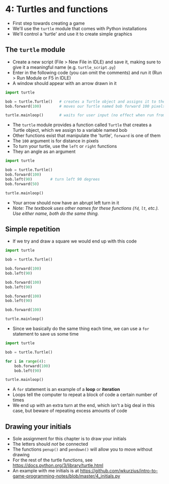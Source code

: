 # 4: Turtles and functions

- First step towards creating a game
- We'll use the `turtle` module that comes with Python installations
- We'll control a 'turtle' and use it to create simple graphics

## The `turtle` module

- Create a new script (File > New File in IDLE) and save it, making sure to give it a meaningful name (e.g. `turtle_script.py`)
- Enter in the following code (you can omit the comments) and run it (Run > Run Module or F5 in IDLE)
- A window should appear with an arrow drawn in it

```python
import turtle

bob = turtle.Turtle()   # creates a Turtle object and assigns it to the variable bob
bob.forward(100)        # moves our Turtle named bob forward 100 pixels

turtle.mainloop()       # waits for user input (no effect when run from IDLE)
```

- The `turtle` module provides a function called `Turtle` that creates a Turtle object, which we assign to a variable named bob
- Other functions exist that manipulate the 'turtle', `forward` is one of them
- The `100` argument is for distance in pixels
- To turn your turtle, use the `left` or `right` functions
- They an angle as an argument

```python
import turtle

bob = turtle.Turtle()
bob.forward(100)
bob.left(90)        # turn left 90 degrees
bob.forward(50)

turtle.mainloop()
```

- Your arrow should now have an abrupt left turn in it
- _Note: The textbook uses other names for these functions (`fd`, `lt`, etc.). Use either name, both do the same thing._

## Simple repetition

- If we try and draw a square we would end up with this code

```python
import turtle

bob = turtle.Turtle()

bob.forward(100)
bob.left(90)

bob.forward(100)
bob.left(90)

bob.forward(100)
bob.left(90)

bob.forward(100)

turtle.mainloop()
```

- Since we basically do the same thing each time, we can use a `for` statement to save us some time

```python
import turtle

bob = turtle.Turtle()

for i in range(4):
    bob.forward(100)
    bob.left(90)

turtle.mainloop()
```

- A `for` statement is an example of a **loop** or **iteration**
- Loops tell the computer to repeat a block of code a certain number of times
- We end up with an extra turn at the end, which isn't a big deal in this case, but beware of repeating excess amounts of code

## Drawing your initials

- Sole assignment for this chapter is to draw your initials
- The letters should _not_ be connected
- The functions `penup()` and `pendown()` will allow you to move without drawing
- For the rest of the turtle functions, see <https://docs.python.org/3/library/turtle.html>
- An example with me initials is at <https://github.com/wkurzius/intro-to-game-programming-notes/blob/master/4_initials.py>